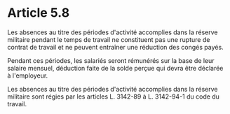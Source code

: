 # Article 5.8

Les absences au titre des périodes d'activité accomplies dans la réserve militaire pendant le temps de travail ne constituent pas une rupture de contrat de travail et ne peuvent entraîner une réduction des congés payés.

Pendant ces périodes, les salariés seront rémunérés sur la base de leur salaire mensuel, déduction faite de la solde perçue qui devra être déclarée à l'employeur.

Les absences au titre des périodes d'activité accomplies dans la réserve militaire sont régies par les articles L. 3142-89 à L. 3142-94-1 du code du travail.

